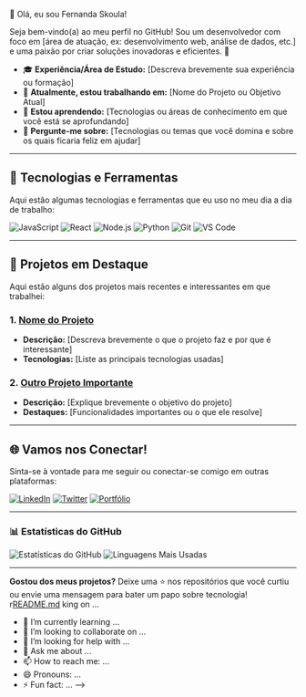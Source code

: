 👋 Olá, eu sou Fernanda Skoula!

Seja bem-vindo(a) ao meu perfil no GitHub! Sou um desenvolvedor com foco em [área de atuação, ex: desenvolvimento web, análise de dados, etc.] e uma paixão por criar soluções inovadoras e eficientes. 🌟

- 🎓 **Experiência/Área de Estudo:** [Descreva brevemente sua experiência ou formação]
- 🔭 **Atualmente, estou trabalhando em:** [Nome do Projeto ou Objetivo Atual]
- 🌱 **Estou aprendendo:** [Tecnologias ou áreas de conhecimento em que você está se aprofundando]
- 💬 **Pergunte-me sobre:** [Tecnologias ou temas que você domina e sobre os quais ficaria feliz em ajudar]

---

## 🚀 Tecnologias e Ferramentas

Aqui estão algumas tecnologias e ferramentas que eu uso no meu dia a dia de trabalho:

![JavaScript](https://img.shields.io/badge/JavaScript-F7DF1E?style=flat-square&logo=javascript&logoColor=black)
![React](https://img.shields.io/badge/React-61DAFB?style=flat-square&logo=react&logoColor=black)
![Node.js](https://img.shields.io/badge/Node.js-339933?style=flat-square&logo=node-dot-js&logoColor=white)
![Python](https://img.shields.io/badge/Python-3776AB?style=flat-square&logo=python&logoColor=white)
![Git](https://img.shields.io/badge/Git-F05032?style=flat-square&logo=git&logoColor=white)
![VS Code](https://img.shields.io/badge/VS%20Code-0078D4?style=flat-square&logo=visual-studio-code&logoColor=white)

---

## 💼 Projetos em Destaque

Aqui estão alguns dos projetos mais recentes e interessantes em que trabalhei:

### 1. [Nome do Projeto](https://link-do-projeto.com)
   - **Descrição:** [Descreva brevemente o que o projeto faz e por que é interessante]
   - **Tecnologias:** [Liste as principais tecnologias usadas]

### 2. [Outro Projeto Importante](https://link-do-outro-projeto.com)
   - **Descrição:** [Explique brevemente o objetivo do projeto]
   - **Destaques:** [Funcionalidades importantes ou o que ele resolve]

---

## 🌐 Vamos nos Conectar!

Sinta-se à vontade para me seguir ou conectar-se comigo em outras plataformas:

[![LinkedIn](https://img.shields.io/badge/LinkedIn-blue?style=flat-square&logo=linkedin&logoColor=white)](https://linkedin.com/in/seu-perfil)
[![Twitter](https://img.shields.io/badge/Twitter-1DA1F2?style=flat-square&logo=twitter&logoColor=white)](https://twitter.com/seu-usuario)
[![Portfólio](https://img.shields.io/badge/Portfólio-000?style=flat-square&logo=ko-fi&logoColor=white)](https://seu-portfolio.com)

---

### 📊 Estatísticas do GitHub

![Estatísticas do GitHub](https://github-readme-stats.vercel.app/api?username=seu-usuario&show_icons=true&theme=dracula)
![Linguagens Mais Usadas](https://github-readme-stats.vercel.app/api/top-langs/?username=seu-usuario&layout=compact&theme=dracula)

---

**Gostou dos meus projetos?** Deixe uma ⭐ nos repositórios que você curtiu ou envie uma mensagem para bater um papo sobre tecnologia!
r[README.md](https://github.com/user-attachments/files/17669838/README.md)
king on ...
- 🌱 I’m currently learning ...
- 👯 I’m looking to collaborate on ...
- 🤔 I’m looking for help with ...
- 💬 Ask me about ...
- 📫 How to reach me: ...
- 😄 Pronouns: ...
- ⚡ Fun fact: ...
-->
